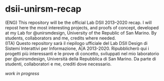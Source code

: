 # dsii-unirsm-recap
(ENG) This repository will be the official Lab DSII 2013–2020 recap. I will repost here the most interesting projects, and proofs of concept, developed at my Lab for @unirsmdesign, University of the Republic of San Marino. By students, collaborators and me, credits where needed.  
(ITA) Questo repository sarà il riepilogo ufficiale del Lab DSII Design di Sistemi Interattivi per Informazione, A|A 2013-2020. Ripubblicherò qui i progetti più interessanti e le prove di concetto, sviluppati nel mio laboratorio per @unirsmdesign, Università della Repubblica di San Marino. Da parte di studenti, collaboratori e me, crediti dove necessario.

_work in progress_
